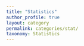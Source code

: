 ```yaml
---
title: "Statistics"
author_profile: true
layout: category
permalink: categories/stat/
taxonomy: Statistics
---
```

